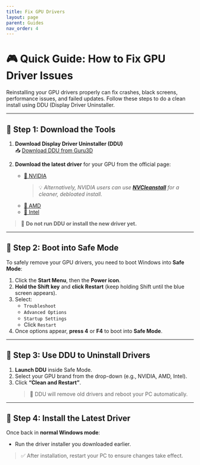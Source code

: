 ```yaml
---
title: Fix GPU Drivers
layout: page
parent: Guides
nav_order: 4
---
```


# 🎮 Quick Guide: How to Fix GPU Driver Issues

Reinstalling your GPU drivers properly can fix crashes, black screens, performance issues, and failed updates. Follow these steps to do a clean install using DDU (Display Driver Uninstaller.

---

## 🧰 Step 1: Download the Tools

1. **Download Display Driver Uninstaller (DDU)**  
   📥 [Download DDU from Guru3D](http://www.guru3d.com/files-details/display-driver-uninstaller-download.html)

2. **Download the latest driver** for your GPU from the official page:
   - [🔗 NVIDIA](https://www.nvidia.com/Download/index.aspx)  
     > 💡 *Alternatively, NVIDIA users can use [**NVCleanstall**](https://www.techpowerup.com/download/techpowerup-nvcleanstall/) for a cleaner, debloated install.*
   - [🔗 AMD](https://www.amd.com/en/support)
   - [🔗 Intel](https://www.intel.com/content/www/us/en/download-center/home.html)

> 🚫 **Do not run DDU or install the new driver yet.**

---

## 🧯 Step 2: Boot into Safe Mode

To safely remove your GPU drivers, you need to boot Windows into **Safe Mode**:

1. Click the **Start Menu**, then the **Power icon**.
2. **Hold the Shift key** and **click Restart** (keep holding Shift until the blue screen appears).
3. Select:
   - `Troubleshoot`
   - `Advanced Options`
   - `Startup Settings`
   - Click `Restart`
4. Once options appear, **press 4** or **F4** to boot into **Safe Mode**.

---

## 🧹 Step 3: Use DDU to Uninstall Drivers

1. **Launch DDU** inside Safe Mode.
2. Select your GPU brand from the drop-down (e.g., NVIDIA, AMD, Intel).
3. Click **“Clean and Restart”**.
   > 🧼 DDU will remove old drivers and reboot your PC automatically.

---

## 🧪 Step 4: Install the Latest Driver

Once back in **normal Windows mode**:

- Run the driver installer you downloaded earlier.

> ✅ After installation, restart your PC to ensure changes take effect.